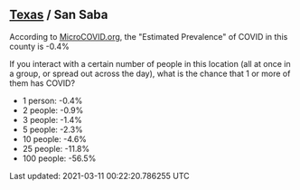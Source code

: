
## [Texas](/united-states/texas) / San Saba

According to [MicroCOVID.org](http://microcovid.org),
the "Estimated Prevalence" of COVID in this county is -0.4%

If you interact with a certain number of people in this location
(all at once in a group, or spread out across the day), what is the chance that
1 or more of them has COVID?

- 1 person: -0.4%
- 2 people: -0.9%
- 3 people: -1.4%
- 5 people: -2.3%
- 10 people: -4.6%
- 25 people: -11.8%
- 100 people: -56.5%

Last updated: 2021-03-11 00:22:20.786255 UTC
